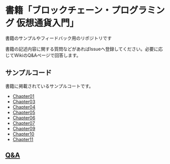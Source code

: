 # 書籍「ブロックチェーン・プログラミング 仮想通貨入門」
書籍のサンプルやフィードバック用のリポジトリです

書籍の記述内容に関する質問などがあればIssueへ登録してください。必要に応じてWikiのQ&Aページで回答します。

## サンプルコード

書籍に掲載されているサンプルコートです。

* [Chapter01](https://github.com/blockchain-programming/book/blob/master/Chapter01.md)
* [Chapter03](https://github.com/blockchain-programming/book/blob/master/Chapter03.md)
* [Chapter04](https://github.com/blockchain-programming/book/blob/master/Chapter04.md)
* [Chapter05](https://github.com/blockchain-programming/book/blob/master/Chapter05.md)
* [Chapter06](https://github.com/blockchain-programming/book/blob/master/Chapter06.md)
* [Chapter07](https://github.com/blockchain-programming/book/blob/master/Chapter07.md)
* [Chapter09](https://github.com/blockchain-programming/book/blob/master/Chapter09.md)
* [Chapter10](https://github.com/blockchain-programming/book/blob/master/Chapter10.md)
* [Chapter11](https://github.com/blockchain-programming/book/blob/master/Chapter11.md)

## [Q&A](https://github.com/blockchain-programming/book/wiki/Q&A)


